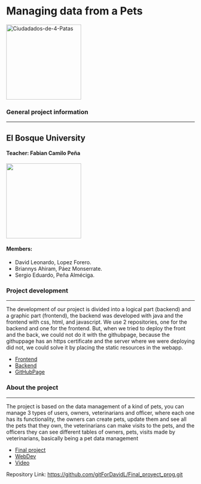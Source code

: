 # Managing data from a Pets
<a href="https://imgbb.com/"><img src="https://i.ibb.co/gJcp2vH/Ciudadados-de-4-Patas.png" alt="Ciudadados-de-4-Patas" border="0" width="200" height="200"></a>
### General project information 
***
## El Bosque University ##
#### Teacher: Fabian Camilo Peña ####
<img src="http://www.acofi.edu.co/eiei2018/wp-content/uploads/2018/07/Logo-Universidad-El-Bosque.jpg" width="200" height="200">

#### Members:
- David Leonardo, Lopez Forero.
- Briannys Ahiram, Páez Monserrate. 
- Sergio Eduardo, Peña Alméciga.

### Project development ###
***
The development of our project is divided into a logical part (backend) and a graphic part (frontend), the backend was developed with java and the frontend with css, html, and javascript. We use 2 repositories, one for the backend and one for the frontend. But, when we tried to deploy the front and the back, we could not do it with the githubpage, because the githuppage has an https certificate and the server where we were deploying did not, we could solve it by placing the static resources in the webapp.

- [Frontend](https://github.com/Briannys/frontendPets.git)
- [Backend](https://github.com/gitForDavidL/Final_proyect_prog.git)
- [GitHubPage](https://gitfordavidl.github.io/HouseApp_prog3/)

### About the project  ###
***
The project is based on the data management of a kind of pets, you can manage 3 types of users, owners, veterinarians and officer, where each one has its functionality, the owners can create pets, update them and see all the pets that they own, the veterinarians can make visits to the pets, and the officers they can see different tables of owners, pets, visits made by veterinarians, basically being a pet data management
 - [Final project](https://docs.google.com/document/d/1-ieF9hwBS0oQFmjr6sTwQY8BnXwCeOYbsI-0SXE0eVI/edit)
 - [WebDev](https://webdev-elbosque.github.io/syllabus.html)
 - [Video](https://drive.google.com/file/d/1puX-M9e6ylSMq-MBajax6824xya6Pvp_/view?usp=sharing)

Repository Link: https://github.com/gitForDavidL/Final_proyect_prog.git
